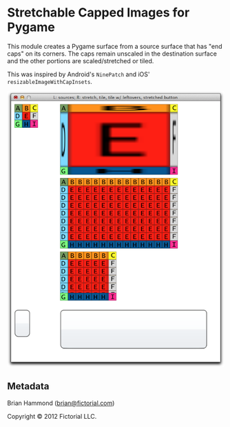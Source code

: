 # Stretchable Capped Images for Pygame

This module creates a Pygame surface from a source surface that has "end caps"
on its corners. The caps remain unscaled in the destination surface and the
other portions are scaled/stretched or tiled.

This was inspired by Android's `NinePatch` and iOS'
`resizableImageWithCapInsets`.

![](https://github.com/fictorial/pygame-capresize/raw/master/screenshot.png)

## Metadata

Brian Hammond (brian@fictorial.com)

Copyright © 2012 Fictorial LLC.
